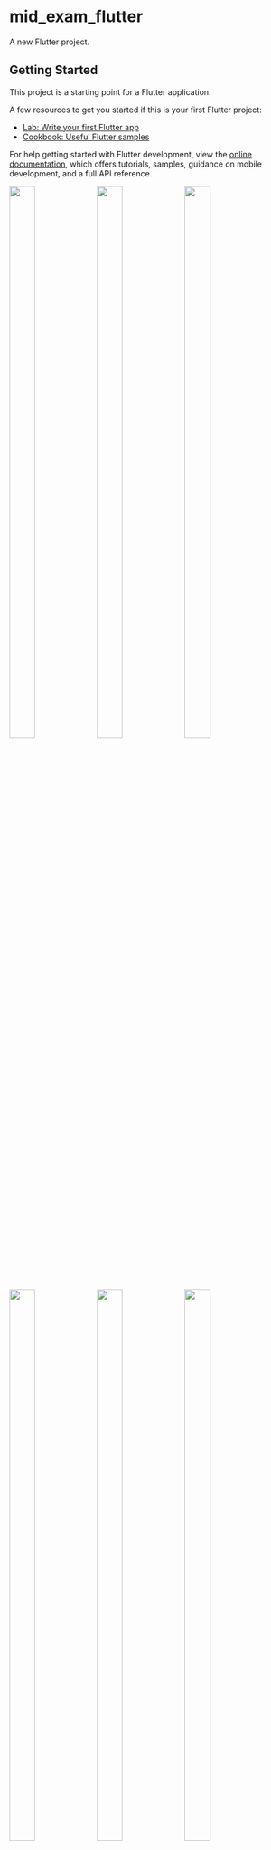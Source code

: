 # mid_exam_flutter

A new Flutter project.

## Getting Started

This project is a starting point for a Flutter application.

A few resources to get you started if this is your first Flutter project:

- [Lab: Write your first Flutter app](https://docs.flutter.dev/get-started/codelab)
- [Cookbook: Useful Flutter samples](https://docs.flutter.dev/cookbook)

For help getting started with Flutter development, view the
[online documentation](https://docs.flutter.dev/), which offers tutorials,
samples, guidance on mobile development, and a full API reference.

<p>
  <img src="https://github.com/kaushikHadiya1234/mid_exam_flutter/assets/119835333/99ee6725-d353-4ae5-9005-5f331bb6c05e" height="50%" width="30%">
  <img src="https://github.com/kaushikHadiya1234/mid_exam_flutter/assets/119835333/62661acc-3074-4af5-8d3d-04de4a54e084" height="50%" width="30%">
  <img src="https://github.com/kaushikHadiya1234/mid_exam_flutter/assets/119835333/05f4d1f1-35e0-4303-a7cc-0c0e1dbba4e5" height="50%" width="30%">
  <img src="https://github.com/kaushikHadiya1234/mid_exam_flutter/assets/119835333/a842f4fc-11c0-434f-84ba-cb5291f53dde" height="50%" width="30%">
  <img src="https://github.com/kaushikHadiya1234/mid_exam_flutter/assets/119835333/dbbbe659-2c1b-4521-82a9-92ce1246139f" height="50%" width="30%">
  <img src="https://github.com/kaushikHadiya1234/mid_exam_flutter/assets/119835333/e0992f04-4bf0-4ff4-bfe6-a353c2c51a86" height="50%" width="30%">
  <img src="https://github.com/kaushikHadiya1234/mid_exam_flutter/assets/119835333/c7377aac-2216-4bf2-81dd-9361d1b734c2" height="50%" width="30%">
  <img src="https://github.com/kaushikHadiya1234/mid_exam_flutter/assets/119835333/105c6951-57f1-4506-8762-25c0326867ec" height="50%" width="30%">
  </p>
 
 

  
  
  
  
  
  
  
  
  
  
  
  
  
  
